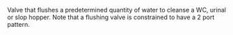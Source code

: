 Valve that flushes a predetermined quantity of water to cleanse a WC, urinal or slop hopper.
Note that a flushing valve is constrained to have a 2 port pattern.
